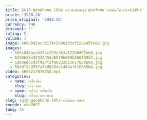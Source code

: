 ```yaml
---
title: SG10 geophone 10Hz ความแม่นยำสูง geofono แผ่นดินไหวแนวตั้ง10Hz
price: '3928.26'
price_original: '3928.26'
currency: THB
discount: ''
rating: 5
volume: 1
image: S66c842acc6174c299e383af2288457e68.jpg
images:
  - S66c842acc6174c299e383af2288457e68.jpg
  - S256658e22324454a8879b809b368f50d3.jpg
  - S284eeccd2f424f2fa6332bb3e1766b69e.jpg
  - S8d0f2c3557a740628dc1449af416865bG.jpg
video: 4000217974058.mp4
categories:
  - name: เครื่องมือ
    slug: เคร-องม
  - name: อะไหล่ เครื่องมือ
    slug: อะไหล-เคร-องม
slug: sg10-geophone-10hz-ความแม-นยำส
encode: okdRHEC
lang: th
---
```

  